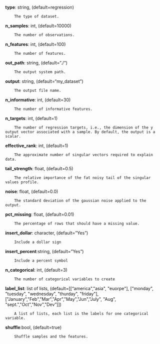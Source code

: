 **type**: string, (default=regression)

		The type of dataset.

**n_samples**: int, (default=10000)

		The number of observations.

**n_features**: int, (default=100)

		The number of features.

**out_path**: string, (default=“./“)

		The output system path.

**output**: string, (default=“my_dataset”)

		The output file name.

**n_informative**: int, (default=30)

		The number of informative features.

**n_targets**: int, (default=1)

		The number of regression targets, i.e., the dimension of the y output vector associated with a sample. By default, the output is a scalar.

**effective_rank**: int, (default=1)

		The approximate number of singular vectors required to explain data.

**tail_strength**: float, (default=0.5)

		The relative importance of the fat noisy tail of the singular values profile.

**noise**: float, (default=0.0)

		The standard deviation of the gaussian noise applied to the output.

**pct_missing**: float, (default=0.01)

		The percentage of rows that should have a missing value.

**insert_dollar**: character, (default=”Yes”)

		Include a dollar sign

**insert_percent**:string, (default=”Yes”)

		Include a percent symbol

**n_categorical**: int, (default=3)

		The number of categorical variables to create

**label_list**: list of lists, (default=[[“america","asia", "euorpe"], ["monday", "tuesday", "wednesday", "thurday", "friday"], ["January","Feb","Mar","Apr","May","Jun","July", "Aug", "sept.","Oct","Nov","Dev”]])

		A list of lists, each list is the labels for one categorical variable.

**shuffle**:bool, (default=true)

		Shuffle samples and the features.

